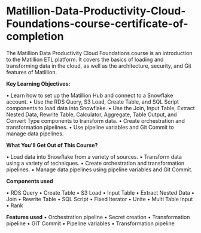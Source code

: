 # Matillion-Data-Productivity-Cloud-Foundations-course-certificate-of-completion
The Matillion Data Productivity Cloud Foundations course is an introduction to the Matillion ETL platform. It covers the basics of loading and transforming data in the cloud, as well as the architecture, security, and Git features of Matillion.

**Key Learning Objectives:**

•	Learn how to set up the Matillion Hub and connect to a Snowflake account.
•	Use the RDS Query, S3 Load, Create Table, and SQL Script components to load data into Snowflake.
•	Use the Join, Input Table, Extract Nested Data, Rewrite Table, Calculator, Aggregate, Table Output, and Convert Type components to transform data.
•	Create orchestration and transformation pipelines.
•	Use pipeline variables and Git Commit to manage data pipelines.

**What You'll Get Out of This Course?**

•	Load data into Snowflake from a variety of sources.
•	Transform data using a variety of techniques.
•	Create orchestration and transformation pipelines.
•	Manage data pipelines using pipeline variables and Git Commit.

**Components used**

•	RDS Query
•	Create Table
•	S3 Load
•	Input Table
•	Extract Nested Data
•	Join
•	Rewrite Table
•	SQL Script
•	Fixed Iterator
•	Unite
•	Multi Table Input
•	Rank

**Features used**
•	Orchestration pipeline
•	Secret creation
•	Transformation pipeline
•	GIT Commit
•	Pipeline variables
•	Transformation pipeline
